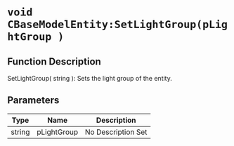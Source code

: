 # `void CBaseModelEntity:SetLightGroup(pLightGroup )`
## Function Description
SetLightGroup( string ): Sets the light group of the entity.
## Parameters
Type|Name|Description
--|--|--
string|pLightGroup|No Description Set
